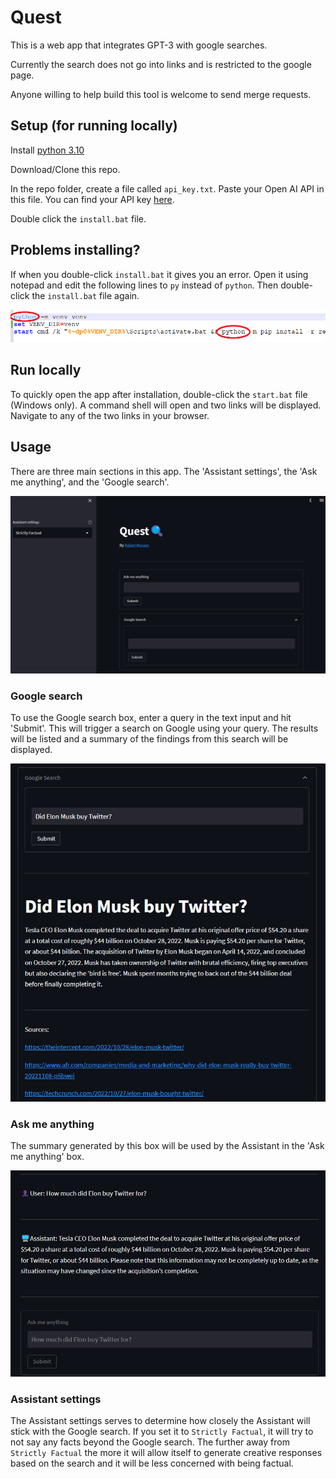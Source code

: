 # Quest
 This is a web app that integrates GPT-3 with google searches.

 Currently the search does not go into links and is restricted to the google page.

 Anyone willing to help build this tool is welcome to send merge requests.

## Setup (for running locally)

Install [python 3.10](https://www.python.org/downloads/release/python-3100/)

Download/Clone this repo.

In the repo folder, create a file called `api_key.txt`. Paste your Open AI API in this file. You can find your API key [here](https://beta.openai.com/account/api-keys).

Double click the `install.bat` file.

## Problems installing?

If when you double-click ```install.bat``` it gives you an error. Open it using notepad and edit the following lines to ```py``` instead of ```python```. Then double-click the ```install.bat``` file again.

![Troubleshoot1](tutorial/Troubleshooting1.png)

## Run locally

To quickly open the app after installation, double-click the `start.bat` file (Windows only). A command shell will open and two links will be displayed. Navigate to any of the two links in your browser.

## Usage

There are three main sections in this app. The 'Assistant settings', the 'Ask me anything', and the 'Google search'.

![Usage1](tutorial/Tutorial1.png)


### Google search

To use the Google search box, enter a query in the text input and hit 'Submit'. This will trigger a search on Google using your query. The results will be listed and a summary of the findings from this search will be displayed.

![GoogleSearch](tutorial/Tutorial2.png)

### Ask me anything

The summary generated by this box will be used by the Assistant in the 'Ask me anything' box.

![AskMeAnything](tutorial/Tutorial3.png)

### Assistant settings

The Assistant settings serves to determine how closely the Assistant will stick with the Google search. If you set it to `Strictly Factual`, it will try to not say any facts beyond the Google search. The further away from `Strictly Factual` the more it will allow itself to generate creative responses based on the search and it will be less concerned with being factual.
